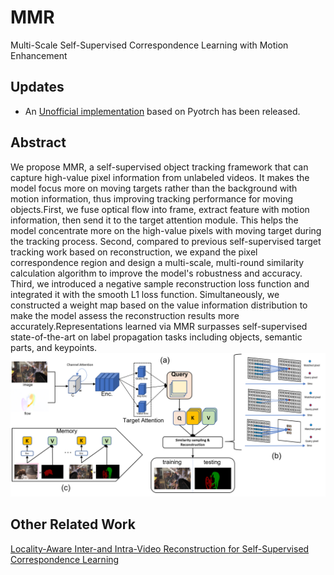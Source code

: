 # MMR
Multi-Scale Self-Supervised Correspondence Learning with Motion Enhancement

## Updates
* An [Unofficial implementation](https://github.com/ZhouZihan-jf/MMR) based on Pyotrch has been released.

## Abstract
We propose MMR, a self-supervised object tracking framework that can capture high-value pixel information from unlabeled videos. It makes the model focus more on moving targets rather than the background with motion information, thus improving tracking performance for moving objects.First, we fuse optical flow into frame, extract feature with motion information, then send it to the target attention module. This helps the model concentrate more on the high-value pixels with moving target during the tracking process. Second, compared to previous self-supervised target tracking work based on reconstruction, we expand the pixel correspondence region and design a multi-scale, multi-round similarity calculation algorithm to improve the model's robustness and accuracy. Third, we introduced a negative sample reconstruction loss function and integrated it with the smooth L1 loss function. Simultaneously, we constructed a weight map based on the value information distribution to make the model assess the reconstruction results more accurately.Representations learned via MMR surpasses self-supervised state-of-the-art on label propagation tasks including objects, semantic parts, and keypoints.
![baseline](https://github.com/chowzijing/MMR/blob/main/baseline.png)

## Other Related Work
[Locality-Aware Inter-and Intra-Video Reconstruction for
Self-Supervised Correspondence Learning](https://github.com/lingorX/LIIR)

